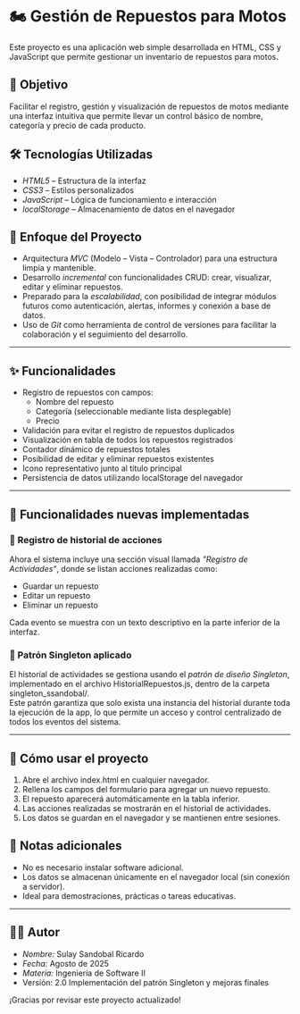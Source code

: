 # 🏍 Gestión de Repuestos para Motos

Este proyecto es una aplicación web simple desarrollada en HTML, CSS y JavaScript que permite gestionar un inventario de repuestos para motos.

## 🎯 Objetivo

Facilitar el registro, gestión y visualización de repuestos de motos mediante una interfaz intuitiva que permite llevar un control básico de nombre, categoría y precio de cada producto.

## 🛠 Tecnologías Utilizadas

- *HTML5* – Estructura de la interfaz  
- *CSS3* – Estilos personalizados  
- *JavaScript* – Lógica de funcionamiento e interacción  
- *localStorage* – Almacenamiento de datos en el navegador  

## 🧠 Enfoque del Proyecto

- Arquitectura *MVC* (Modelo – Vista – Controlador) para una estructura limpia y mantenible.  
- Desarrollo *incremental* con funcionalidades CRUD: crear, visualizar, editar y eliminar repuestos.  
- Preparado para la *escalabilidad*, con posibilidad de integrar módulos futuros como autenticación, alertas, informes y conexión a base de datos.  
- Uso de *Git* como herramienta de control de versiones para facilitar la colaboración y el seguimiento del desarrollo.  

---

## ✨ Funcionalidades

- Registro de repuestos con campos:
  - Nombre del repuesto  
  - Categoría (seleccionable mediante lista desplegable)  
  - Precio  
- Validación para evitar el registro de repuestos duplicados  
- Visualización en tabla de todos los repuestos registrados  
- Contador dinámico de repuestos totales  
- Posibilidad de editar y eliminar repuestos existentes  
- Icono representativo junto al título principal  
- Persistencia de datos utilizando localStorage del navegador  

---

## 🧠 Funcionalidades nuevas implementadas

### 📌 Registro de historial de acciones

Ahora el sistema incluye una sección visual llamada *"Registro de Actividades"*, donde se listan acciones realizadas como:

- Guardar un repuesto
- Editar un repuesto
- Eliminar un repuesto

Cada evento se muestra con un texto descriptivo en la parte inferior de la interfaz.

### 🔁 Patrón Singleton aplicado

El historial de actividades se gestiona usando el *patrón de diseño Singleton*, implementado en el archivo HistorialRepuestos.js, dentro de la carpeta singleton_ssandobal/.  
Este patrón garantiza que solo exista una instancia del historial durante toda la ejecución de la app, lo que permite un acceso y control centralizado de todos los eventos del sistema.

---

## 🔧 Cómo usar el proyecto

1. Abre el archivo index.html en cualquier navegador.  
2. Rellena los campos del formulario para agregar un nuevo repuesto.  
3. El repuesto aparecerá automáticamente en la tabla inferior.  
4. Las acciones realizadas se mostrarán en el historial de actividades.  
5. Los datos se guardan en el navegador y se mantienen entre sesiones.  

## 📌 Notas adicionales

- No es necesario instalar software adicional.  
- Los datos se almacenan únicamente en el navegador local (sin conexión a servidor).  
- Ideal para demostraciones, prácticas o tareas educativas.  

---

## 👩‍💻 Autor

- *Nombre:* Sulay Sandobal Ricardo  
- *Fecha:* Agosto de 2025  
- *Materia:* Ingeniería de Software II
- Versión: 2.0 Implementación del patrón Singleton y mejoras finales
  

¡Gracias por revisar este proyecto actualizado!
